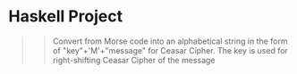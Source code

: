 # Haskell Project

>> Convert from Morse code into an alphabetical string in the form of "key"+'M'+"message" for Ceasar Cipher. The key is used for right-shifting Ceasar Cipher of the message
